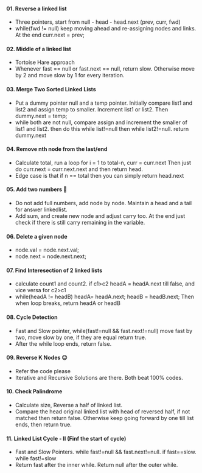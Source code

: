 #### 01. Reverse a linked list
- Three pointers, start from null - head - head.next     (prev, curr, fwd)
- while(fwd != null) keep moving ahead and re-assigning nodes and links. At the end curr.next = prev;

#### 02. Middle of a linked list
- Tortoise Hare approach
- Whenever fast == null or fast.next == null, return slow. Otherwise move by 2 and move slow by 1 for every iteration.

#### 03. Merge Two Sorted Linked Lists
- Put a dummy pointer null and a temp pointer. Initially compare list1 and list2 and assign temp to smaller. Increment list1 or list2. Then dummy.next = temp;
- while both are not null, compare assign and increment the smaller of list1 and list2. then do this while list!=null then while list2!=null. return dummy.next

#### 04. Remove nth node from the last/end
- Calculate total, run a loop for i = 1 to total-n, curr = curr.next Then just do curr.next = curr.next.next and then return head.
- Edge case is that if n == total then you can simply return head.next

#### 05. Add two numbers 🤯
- Do not add full numbers, add node by node. Maintain a head and a tail for answer linkedlist.
- Add sum, and create new node and adjust carry too. At the end just check if there is still carry remaining in the variable.

#### 06. Delete a given node
- node.val = node.next.val;
- node.next = node.next.next;

#### 07. Find Interesection of 2 linked lists
  - calculate count1 and count2. if c1>c2 headA = headA.next till false, and vice versa for c2>c1
  - while(headA != headB) headA= headA.next; headB = headB.next;     Then when loop breaks, return headA or headB

#### 08. Cycle Detection
  - Fast and Slow pointer, while(fast!=null && fast.next!=null) move fast by two, move slow by one, if they are equal return true.
  - After the while loop ends, return false.

#### 09. Reverse K Nodes 😐
  - Refer the code please
  - Iterative and Recursive Solutions are there. Both beat 100% codes.

#### 10. Check Palindrome
  - Calculate size, Reverse a half of linked list.
  - Compare the head original linked list with head of reversed half, if not matched then return false. Otherwise keep going forward by one till list ends, then return true.

#### 11. Linked List Cycle - II (Finf the start of cycle)
  - Fast and Slow Pointers. while fast!=null && fast.next!=null. if fast==slow. while fast!=slow
  - Return fast after the inner while. Return null after the outer while.

